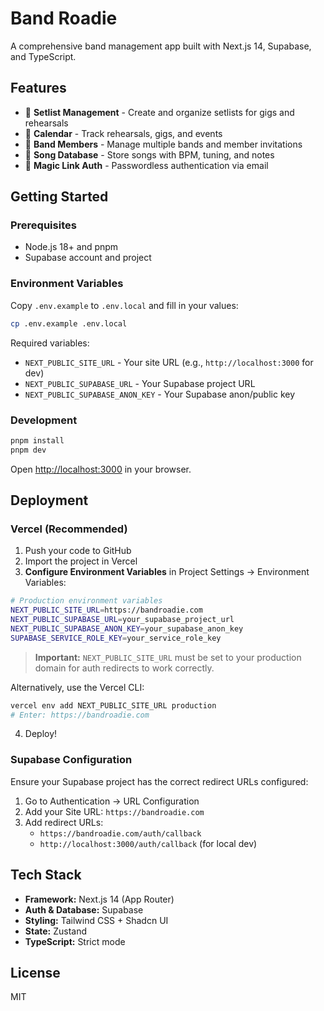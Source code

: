 # Band Roadie

A comprehensive band management app built with Next.js 14, Supabase, and TypeScript.

## Features

- 🎵 **Setlist Management** - Create and organize setlists for gigs and rehearsals
- 📅 **Calendar** - Track rehearsals, gigs, and events
- 👥 **Band Members** - Manage multiple bands and member invitations
- 🎸 **Song Database** - Store songs with BPM, tuning, and notes
- 🔐 **Magic Link Auth** - Passwordless authentication via email

## Getting Started

### Prerequisites

- Node.js 18+ and pnpm
- Supabase account and project

### Environment Variables

Copy `.env.example` to `.env.local` and fill in your values:

```bash
cp .env.example .env.local
```

Required variables:
- `NEXT_PUBLIC_SITE_URL` - Your site URL (e.g., `http://localhost:3000` for dev)
- `NEXT_PUBLIC_SUPABASE_URL` - Your Supabase project URL
- `NEXT_PUBLIC_SUPABASE_ANON_KEY` - Your Supabase anon/public key

### Development

```bash
pnpm install
pnpm dev
```

Open [http://localhost:3000](http://localhost:3000) in your browser.

## Deployment

### Vercel (Recommended)

1. Push your code to GitHub
2. Import the project in Vercel
3. **Configure Environment Variables** in Project Settings → Environment Variables:

```bash
# Production environment variables
NEXT_PUBLIC_SITE_URL=https://bandroadie.com
NEXT_PUBLIC_SUPABASE_URL=your_supabase_project_url
NEXT_PUBLIC_SUPABASE_ANON_KEY=your_supabase_anon_key
SUPABASE_SERVICE_ROLE_KEY=your_service_role_key
```

> **Important:** `NEXT_PUBLIC_SITE_URL` must be set to your production domain for auth redirects to work correctly.

Alternatively, use the Vercel CLI:

```bash
vercel env add NEXT_PUBLIC_SITE_URL production
# Enter: https://bandroadie.com
```

4. Deploy!

### Supabase Configuration

Ensure your Supabase project has the correct redirect URLs configured:

1. Go to Authentication → URL Configuration
2. Add your Site URL: `https://bandroadie.com`
3. Add redirect URLs:
   - `https://bandroadie.com/auth/callback`
   - `http://localhost:3000/auth/callback` (for local dev)

## Tech Stack

- **Framework:** Next.js 14 (App Router)
- **Auth & Database:** Supabase
- **Styling:** Tailwind CSS + Shadcn UI
- **State:** Zustand
- **TypeScript:** Strict mode

## License

MIT
